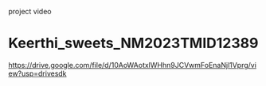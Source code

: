 project video
# Keerthi_sweets_NM2023TMID12389
https://drive.google.com/file/d/10AoWAotxlWHhn9JCVwmFoEnaNjl1Vprg/view?usp=drivesdk
